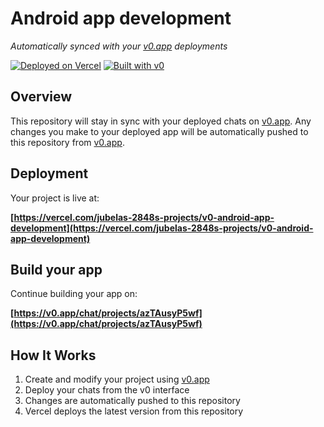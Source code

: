 # Android app development

*Automatically synced with your [v0.app](https://v0.app) deployments*

[![Deployed on Vercel](https://img.shields.io/badge/Deployed%20on-Vercel-black?style=for-the-badge&logo=vercel)](https://vercel.com/jubelas-2848s-projects/v0-android-app-development)
[![Built with v0](https://img.shields.io/badge/Built%20with-v0.app-black?style=for-the-badge)](https://v0.app/chat/projects/azTAusyP5wf)

## Overview

This repository will stay in sync with your deployed chats on [v0.app](https://v0.app).
Any changes you make to your deployed app will be automatically pushed to this repository from [v0.app](https://v0.app).

## Deployment

Your project is live at:

**[https://vercel.com/jubelas-2848s-projects/v0-android-app-development](https://vercel.com/jubelas-2848s-projects/v0-android-app-development)**

## Build your app

Continue building your app on:

**[https://v0.app/chat/projects/azTAusyP5wf](https://v0.app/chat/projects/azTAusyP5wf)**

## How It Works

1. Create and modify your project using [v0.app](https://v0.app)
2. Deploy your chats from the v0 interface
3. Changes are automatically pushed to this repository
4. Vercel deploys the latest version from this repository